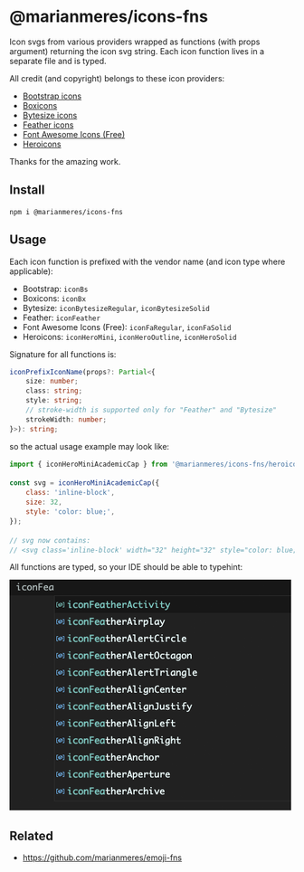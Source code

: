 # @marianmeres/icons-fns

Icon svgs from various providers wrapped as functions (with props argument)
returning the icon svg string. Each icon function lives in a separate file and is typed.

All credit (and copyright) belongs to these icon providers:

- [Bootstrap icons](https://icons.getbootstrap.com/)
- [Boxicons](https://boxicons.com/)
- [Bytesize icons](https://danklammer.com/bytesize-icons/)
- [Feather icons](https://feathericons.com/)
- [Font Awesome Icons (Free)](https://fontawesome.com/icons)
- [Heroicons](https://heroicons.com/)

Thanks for the amazing work.

## Install

```shell
npm i @marianmeres/icons-fns
```

## Usage

Each icon function is prefixed with the vendor name (and icon type where applicable):

- Bootstrap: `iconBs`
- Boxicons: `iconBx`
- Bytesize: `iconBytesizeRegular`, `iconBytesizeSolid`
- Feather: `iconFeather`
- Font Awesome Icons (Free): `iconFaRegular`, `iconFaSolid`
- Heroicons: `iconHeroMini`, `iconHeroOutline`, `iconHeroSolid`

Signature for all functions is:

```typescript
iconPrefixIconName(props?: Partial<{
    size: number;
    class: string;
    style: string;
    // stroke-width is supported only for "Feather" and "Bytesize"
    strokeWidth: number;
}>): string;

```

so the actual usage example may look like:

```javascript
import { iconHeroMiniAcademicCap } from '@marianmeres/icons-fns/heroicons/mini/iconHeroMiniAcademicCap.js';

const svg = iconHeroMiniAcademicCap({
	class: 'inline-block',
	size: 32,
	style: 'color: blue;',
});

// svg now contains:
// <svg class='inline-block' width="32" height="32" style="color: blue;" ... >...</svg>
```

All functions are typed, so your IDE should be able to typehint:

![IDE typehint screenshot](screenshots/screenshot-IDE.png)

## Related

- https://github.com/marianmeres/emoji-fns

